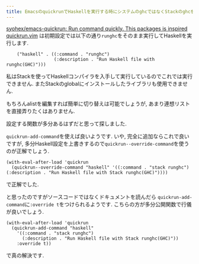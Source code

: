 ```yaml
---
title: EmacsのquickrunでHaskellを実行する時にシステムのghcではなくStackのghcを使ってもらう方法
---
```


[syohex/emacs-quickrun: Run command quickly. This packages is inspired quickrun.vim](https://github.com/syohex/emacs-quickrun)
は初期設定では以下の通り`runghc`をそのまま実行してHaskellを実行します.

~~~elisp
    ("haskell" . ((:command . "runghc")
                  (:description . "Run Haskell file with runghc(GHC)")))
~~~

私はStackを使ってHaskellコンパイラを入手して実行しているのでこれでは実行できません.
またStackのglobalにインストールしたライブラリも使用できません.

もちろんalistを編集すれば簡単に切り替えは可能でしょうが,
あまり連想リストを直接弄りたくはありません.

設定する関数が多分あるはずだと思って探しました.

`quickrun-add-command`を使えば良いようです.
いや,
完全に追加ならこれで良いですが,
多分Haskell設定を上書きするので`quickrun--override-command`を使うのが正解でしょう.

~~~elisp
(with-eval-after-load 'quickrun
  (quickrun--override-command "haskell" '((:command . "stack runghc") (:description . "Run Haskell file with Stack runghc(GHC)"))))
~~~

で正解でした.

と思ったのですがソースコードではなくドキュメントを読んだら
`quickrun-add-command`に`:override t`をつけられるようです.
こちらの方が多分公開関数で行儀が良いでしょう.

~~~elisp
(with-eval-after-load 'quickrun
  (quickrun-add-command "haskell"
    '((:command . "stack runghc")
      (:description . "Run Haskell file with Stack runghc(GHC)"))
    :override t))
~~~

で真の解決です.
